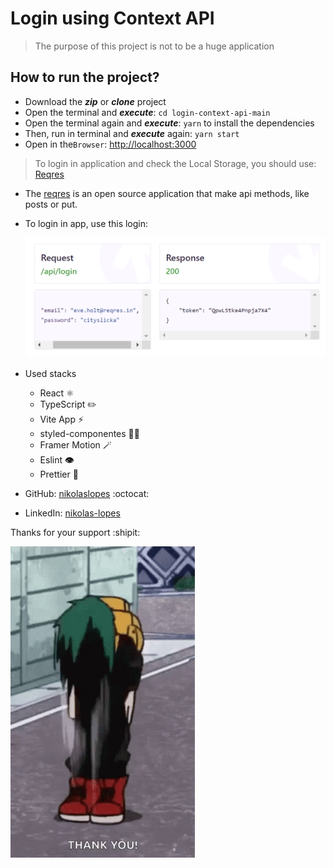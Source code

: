 # Login using Context API

> The purpose of this project is not to be a huge application
>

## How to run the project?

- Download the ***zip*** or ***clone*** project
- Open the terminal and ***execute***: `cd login-context-api-main`
- Open the terminal again and ***execute***: `yarn`  to install the dependencies
- Then, run in terminal and ***execute*** again: `yarn start`
- Open in the`Browser`: [http://localhost:3000](http://localhost:3000/)

> To login in application and check the Local Storage, you should use: [Reqres](https://reqres.in/)
>

- The [reqres](https://reqres.in/) is an open source application that make api methods, like posts or put.
- To login in app, use this login:

    ![Screenshot_10.png](readme-files/Screenshot_10.png)

- Used stacks
    - React ⚛️
    - TypeScript ✏️
    - Vite App ⚡
    - styled-componentes 💅🏻
    - Framer Motion 🪄
    - Eslint **👁️**
    - Prettier 📝


- GitHub: [nikolaslopes](https://github.com/nikolaslopes) :octocat:
- LinkedIn: [nikolas-lopes](https://www.linkedin.com/in/nikolas-lopes-b06524209/)

Thanks for your support :shipit:

![Untitled](readme-files/Untitled.png)
